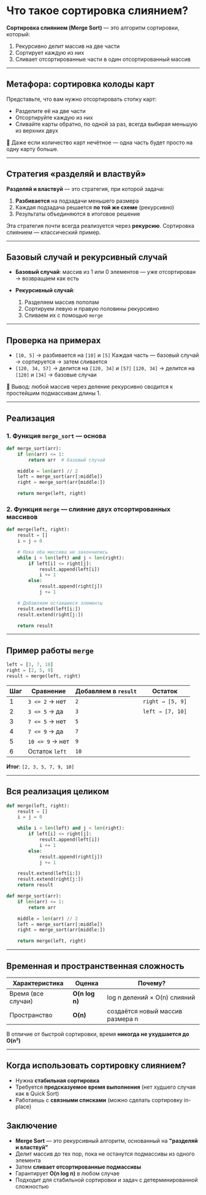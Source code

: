

# Что такое сортировка слиянием?

**Сортировка слиянием (Merge Sort)** — это алгоритм сортировки, который:

1. Рекурсивно делит массив на две части
2. Сортирует каждую из них
3. Сливает отсортированные части в один отсортированный массив

---

## Метафора: сортировка колоды карт

Представьте, что вам нужно отсортировать стопку карт:

* Разделите её на две части
* Отсортируйте каждую из них
* Сливайте карты обратно, по одной за раз, всегда выбирая меньшую из верхних двух

📌 Даже если количество карт нечётное — одна часть будет просто на одну карту больше.

---

## Стратегия «разделяй и властвуй»

**Разделяй и властвуй** — это стратегия, при которой задача:

1. **Разбивается** на подзадачи меньшего размера
2. Каждая подзадача решается **по той же схеме** (рекурсивно)
3. Результаты объединяются в итоговое решение

Эта стратегия почти всегда реализуется через **рекурсию**.
Сортировка слиянием — классический пример.

---

## Базовый случай и рекурсивный случай

* **Базовый случай**: массив из 1 или 0 элементов — уже отсортирован
  → возвращаем как есть
* **Рекурсивный случай**:

  1. Разделяем массив пополам
  2. Сортируем левую и правую половины рекурсивно
  3. Сливаем их с помощью `merge`

---

## Проверка на примерах

* `[10, 5]` → разбивается на `[10]` и `[5]`
  Каждая часть — базовый случай → сортируется → затем сливается
* `[120, 34, 57]` → делится на `[120, 34]` и `[57]`
  `[120, 34]` → делится на `[120]` и `[34]` → базовые случаи

🧠 Вывод: любой массив через деление рекурсивно сводится к простейшим подмассивам длины 1.

---

## Реализация

### 1. Функция `merge_sort` — основа

```python
def merge_sort(arr):
    if len(arr) <= 1:
        return arr  # базовый случай

    middle = len(arr) // 2
    left = merge_sort(arr[:middle])
    right = merge_sort(arr[middle:])

    return merge(left, right)
```

### 2. Функция `merge` — слияние двух отсортированных массивов

```python
def merge(left, right):
    result = []
    i = j = 0

    # Пока оба массива не закончились
    while i < len(left) and j < len(right):
        if left[i] <= right[j]:
            result.append(left[i])
            i += 1
        else:
            result.append(right[j])
            j += 1

    # Добавляем оставшиеся элементы
    result.extend(left[i:])
    result.extend(right[j:])

    return result
```


---

## Пример работы `merge`

```python
left = [3, 7, 10]
right = [2, 5, 9]
result = merge(left, right)
```

| Шаг | Сравнение       | Добавляем в `result` | Остаток          |
| --- | --------------- | -------------------- | ---------------- |
| 1   | `3 <= 2` → нет  | `2`                  | `right → [5, 9]` |
| 2   | `3 <= 5` → да   | `3`                  | `left → [7, 10]` |
| 3   | `7 <= 5` → нет  | `5`                  |                  |
| 4   | `7 <= 9` → да   | `7`                  |                  |
| 5   | `10 <= 9` → нет | `9`                  |                  |
| 6   | Остаток `left`  | `10`                 |                  |

**Итог**: `[2, 3, 5, 7, 9, 10]`

---

## Вся реализация целиком

```python
def merge(left, right):
    result = []
    i = j = 0

    while i < len(left) and j < len(right):
        if left[i] <= right[j]:
            result.append(left[i])
            i += 1
        else:
            result.append(right[j])
            j += 1

    result.extend(left[i:])
    result.extend(right[j:])
    return result

def merge_sort(arr):
    if len(arr) <= 1:
        return arr

    middle = len(arr) // 2
    left = merge_sort(arr[:middle])
    right = merge_sort(arr[middle:])

    return merge(left, right)
```

---

## Временная и пространственная сложность

| Характеристика     | Оценка         | Почему?                          |
| ------------------ | -------------- | -------------------------------- |
| Время (все случаи) | **O(n log n)** | log n делений × O(n) слияний     |
| Пространство       | **O(n)**       | создаётся новый массив размера n |

В отличие от быстрой сортировки, время **никогда не ухудшается до O(n²)**

---

## Когда использовать сортировку слиянием?
* Нужна **стабильная сортировка**
* Требуется **предсказуемое время выполнения** (нет худшего случая как в Quick Sort)
* Работаешь с **связными списками** (можно сделать сортировку in-place)



## Заключение

* **Merge Sort** — это рекурсивный алгоритм, основанный на **"разделяй и властвуй"**
* Делит массив до тех пор, пока не останутся подмассивы из одного элемента
* Затем **сливает отсортированные подмассивы**
* Гарантирует **O(n log n)** в любом случае
* Подходит для стабильной сортировки и задач с детерминированной сложностью
